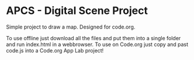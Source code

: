 # APCS - Digital Scene Project
Simple project to draw a map. Designed for code.org.

To use offline just download all the files and put them into a single folder and run index.html in a webbrowser.
To use on Code.org just copy and past code.js into a Code.org App Lab project!
